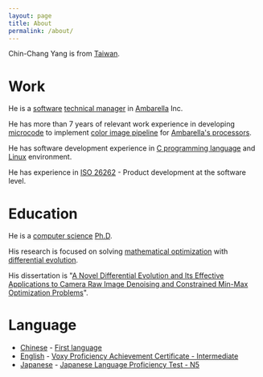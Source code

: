 ```yaml
---
layout: page
title: About
permalink: /about/
---
```


Chin-Chang Yang is from [Taiwan](https://en.wikipedia.org/wiki/Taiwan).

# Work

He is a [software](https://en.wikipedia.org/wiki/Software) [technical manager](https://en.wikipedia.org/wiki/Technical_director) in [Ambarella](http://ambarella.com) Inc.

He has more than 7 years of relevant work experience in developing [microcode](https://en.wikipedia.org/wiki/Microcode) to implement [color image pipeline](https://en.wikipedia.org/wiki/Color_image_pipeline) for [Ambarella's processors](https://www.ambarella.com/products/automotive/).

He has software development experience in [C programming language](https://en.wikipedia.org/wiki/C_(programming_language)) and [Linux](https://en.wikipedia.org/wiki/Linux) environment.

He has experience in [ISO 26262](https://www.iso.org/obp/ui/#iso:std:iso:26262:-1:ed-2:v1:en) - Product development at the software level.

# Education

He is a [computer science](https://en.wikipedia.org/wiki/Computer_science) [Ph.D](https://en.wikipedia.org/wiki/Doctor_of_Philosophy).

His research is focused on solving [mathematical optimization](https://en.wikipedia.org/wiki/Mathematical_optimization) with [differential evolution](https://doi.org/10.1109/TEVC.2013.2297160).

His dissertation is "[A Novel Differential Evolution and Its Effective Applications to Camera Raw Image Denoising and Constrained Min-Max Optimization Problems](https://hdl.handle.net/11296/74fy2g)".

# Language
- [Chinese](https://en.wikipedia.org/wiki/Chinese_language) - [First language](https://en.wikipedia.org/wiki/First_language)
- [English](https://en.wikipedia.org/wiki/English_language) - [Voxy Proficiency Achievement Certificate - Intermediate](https://app.voxy.com/certificates/proficiency-test/62a948afdc1eb40726169878/)
- [Japanese](https://en.wikipedia.org/wiki/Japanese_language) - [Japanese Language Proficiency Test - N5](/assets/JLPT_CCY_N5.png)